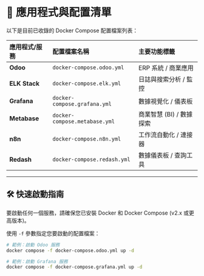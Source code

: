 
# 🚀 應用程式與配置清單

以下是目前已收錄的 Docker Compose 配置檔案列表：

| 應用程式/服務 | 配置檔案名稱 | 主要功能標籤 |
| :--- | :--- | :--- |
| **Odoo** | `docker-compose.odoo.yml` | ERP 系統 / 商業應用 |
| **ELK Stack** | `docker-compose.elk.yml` | 日誌與搜索分析 / 監控 |
| **Grafana** | `docker-compose.grafana.yml` | 數據視覺化 / 儀表板 |
| **Metabase** | `docker-compose.metabase.yml` | 商業智慧 (BI) / 數據探索 |
| **n8n** | `docker-compose.n8n.yml` | 工作流自動化 / 連接器 |
| **Redash** | `docker-compose.redash.yml` | 數據儀表板 / 查詢工具 |

---

## 🛠️ 快速啟動指南

要啟動任何一個服務，請確保您已安裝 Docker 和 Docker Compose (v2.x 或更高版本)。

使用 `-f` 參數指定您要啟動的配置檔案：

```bash
# 範例：啟動 Odoo 服務
docker compose -f docker-compose.odoo.yml up -d 

# 範例：啟動 Grafana 服務
docker compose -f docker-compose.grafana.yml up -d
